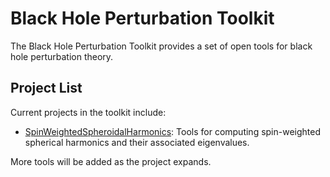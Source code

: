 # Black Hole Perturbation Toolkit

The Black Hole Perturbation Toolkit provides a set of open tools for black hole perturbation theory.

## Project List

Current projects in the toolkit include:

* [SpinWeightedSpheroidalHarmonics](https://blackholeperturbationtoolkit.github.io/spinweightedspheroidalharmonics): Tools for computing spin-weighted spherical harmonics and their associated eigenvalues.

More tools will be added as the project expands.
